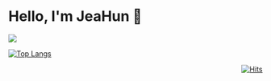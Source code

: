 # Hello, I'm JeaHun 👋

<!--
**kimbackdoo/kimbackdoo** is a ✨ _special_ ✨ repository because its `README.md` (this file) appears on your GitHub profile.

Here are some ideas to get you started:

- 🔭 I’m currently working on ...
- 🌱 I’m currently learning ...
- 👯 I’m looking to collaborate on ...
- 🤔 I’m looking for help with ...
- 💬 Ask me about ...
- 📫 How to reach me: ...
- 😄 Pronouns: ...
- ⚡ Fun fact: ...
-->

<a href="https://github.com/kimbackdoo/github-readme-stats">
  <img align="center" src="https://github-readme-stats.vercel.app/api/pin/?username=kimbackdoo&hide=stars&count_private=true&show_icons=true&theme=gruvbox&repo=github-readme-stats" />
</a>

[![Top Langs](https://github-readme-stats.vercel.app/api/top-langs/?username=kimbackdoo&hide=php&layout=compact)](https://github.com/anuraghazra/github-readme-stats)

<div align="right">

  [![Hits](https://hits.seeyoufarm.com/api/count/incr/badge.svg?url=https%3A%2F%2Fgithub.com%2Fkimbackdoo&count_bg=%23C7796B&title_bg=%236C6C6C&icon=&icon_color=%23E7E7E7&title=hits&edge_flat=false)](https://hits.seeyoufarm.com)
</div>
